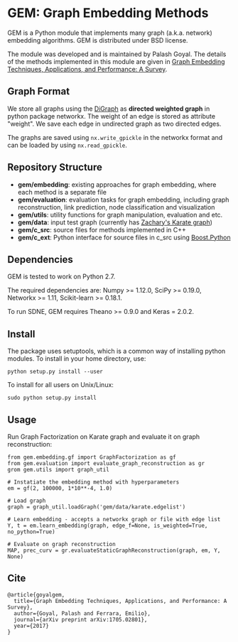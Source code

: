 # GEM: Graph Embedding Methods
GEM is a Python module that implements many graph (a.k.a. network) embedding algorithms. GEM is distributed under BSD license.

The module was developed and is maintained by Palash Goyal. The details of the methods implemented in this module are given in [Graph Embedding Techniques, Applications, and Performance: A Survey](https://arxiv.org/abs/1705.02801).


## Graph Format
We store all graphs using the [DiGraph](http://networkx.readthedocs.io/en/networkx-1.11/reference/classes.digraph.html) as **directed weighted graph** in python package networkx. The weight of an edge is stored as attribute "weight". We save each edge in undirected graph as two directed edges.

The graphs are saved using `nx.write_gpickle` in the networkx format and can be loaded by using `nx.read_gpickle`.

## Repository Structure
* **gem/embedding**: existing approaches for graph embedding, where each method is a separate file
* **gem/evaluation**: evaluation tasks for graph embedding, including graph reconstruction, link prediction, node classification and visualization
* **gem/utils**: utility functions for graph manipulation, evaluation and etc.
* **gem/data**: input test graph (currently has [Zachary's Karate graph](https://en.wikipedia.org/wiki/Zachary%27s_karate_club))
* **gem/c_src**: source files for methods implemented in C++
* **gem/c_ext**: Python interface for source files in c_src using [Boost.Python](http://www.boost.org/doc/libs/1_64_0/libs/python/doc/html/index.html)

## Dependencies
GEM is tested to work on Python 2.7.

The required dependencies are: Numpy >= 1.12.0, SciPy >= 0.19.0, Networkx >= 1.11, Scikit-learn >= 0.18.1.

To run SDNE, GEM requires Theano >= 0.9.0 and Keras = 2.0.2.

## Install
The package uses setuptools, which is a common way of installing python modules. To install in your home directory, use:

    python setup.py install --user

To install for all users on Unix/Linux:
    
    sudo python setup.py install

## Usage
Run Graph Factorization on Karate graph and evaluate it on graph reconstruction:

    from gem.embedding.gf import GraphFactorization as gf
    from gem.evaluation import evaluate_graph_reconstruction as gr
    grom gem.utils import graph_util

    # Instatiate the embedding method with hyperparameters
    em = gf(2, 100000, 1*10**-4, 1.0)

    # Load graph
    graph = graph_util.loadGraph('gem/data/karate.edgelist')

    # Learn embedding - accepts a networkx graph or file with edge list
    Y, t = em.learn_embedding(graph, edge_f=None, is_weighted=True, no_python=True)
    
    # Evaluate on graph reconstruction
    MAP, prec_curv = gr.evaluateStaticGraphReconstruction(graph, em, Y, None)

## Cite
    @article{goyalgem,
      title={Graph Embedding Techniques, Applications, and Performance: A Survey},
      author={Goyal, Palash and Ferrara, Emilio},
      journal={arXiv preprint arXiv:1705.02801},
      year={2017}
    }


